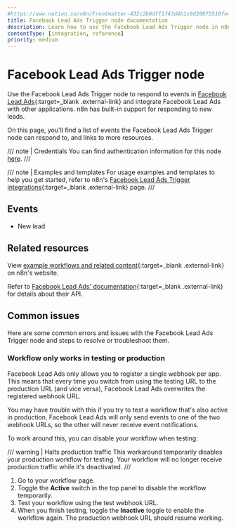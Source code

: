 ```yaml
---
#https://www.notion.so/n8n/Frontmatter-432c2b8dff1f43d4b1c8d20075510fe4
title: Facebook Lead Ads Trigger node documentation
description: Learn how to use the Facebook Lead Ads Trigger node in n8n. Follow technical documentation to integrate Facebook Lead Ads Trigger node into your workflows.
contentType: [integration, reference]
priority: medium
---
```


# Facebook Lead Ads Trigger node

Use the Facebook Lead Ads Trigger node to respond to events in [Facebook Lead Ads](https://www.facebook.com/business/ads/lead-ads/){:target=_blank .external-link} and integrate Facebook Lead Ads with other applications. n8n has built-in support for responding to new leads.

On this page, you'll find a list of events the Facebook Lead Ads Trigger node can respond to, and links to more resources.

/// note | Credentials
You can find authentication information for this node [here](/integrations/builtin/credentials/facebookleadads/).
///

/// note | Examples and templates
For usage examples and templates to help you get started, refer to n8n's [Facebook Lead Ads Trigger integrations](https://n8n.io/integrations/facebook-lead-ads-trigger/){:target=_blank .external-link} page.
///

## Events

* New lead

## Related resources

View [example workflows and related content](https://n8n.io/integrations/facebook-lead-ads-trigger/){:target=_blank .external-link} on n8n's website.

Refer to [Facebook Lead Ads' documentation](https://developers.facebook.com/docs/marketing-api/guides/lead-ads/){:target=_blank .external-link} for details about their API.

## Common issues

Here are some common errors and issues with the Facebook Lead Ads Trigger node and steps to resolve or troubleshoot them.

### Workflow only works in testing or production

Facebook Lead Ads only allows you to register a single webhook per app. This means that every time you switch from using the testing URL to the production URL (and vice versa), Facebook Lead Ads overwrites the registered webhook URL. 

You may have trouble with this if you try to test a workflow that's also active in production. Facebook Lead Ads will only send events to one of the two webhook URLs, so the other will never receive event notifications.

To work around this, you can disable your workflow when testing:

/// warning | Halts production traffic
This workaround temporarily disables your production workflow for testing. Your workflow will no longer receive production traffic while it's deactivated.
///

1. Go to your workflow page.
2. Toggle the **Active** switch in the top panel to disable the workflow temporarily.
3. Test your workflow using the test webhook URL.
4. When you finish testing, toggle the **Inactive** toggle to enable the workflow again. The production webhook URL should resume working.
